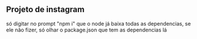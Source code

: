 <h2>Projeto de instagram</h2>

<p>só digitar no prompt "npm i" que o node já baixa todas as dependencias, se ele não fizer, só olhar o package.json que tem as dependencias lá</p>